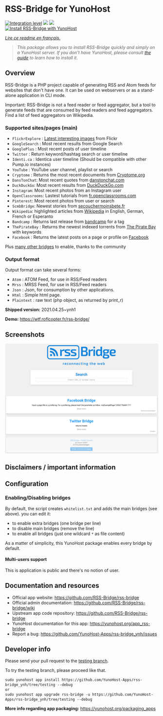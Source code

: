 <!--
N.B.: This README was automatically generated by https://github.com/YunoHost/apps/tree/master/tools/README-generator
It shall NOT be edited by hand.
-->

# RSS-Bridge for YunoHost

[![Integration level](https://dash.yunohost.org/integration/rss-bridge.svg)](https://dash.yunohost.org/appci/app/rss-bridge) ![](https://ci-apps.yunohost.org/ci/badges/rss-bridge.status.svg) ![](https://ci-apps.yunohost.org/ci/badges/rss-bridge.maintain.svg)  
[![Install RSS-Bridge with YunoHost](https://install-app.yunohost.org/install-with-yunohost.svg)](https://install-app.yunohost.org/?app=rss-bridge)

*[Lire ce readme en français.](./README_fr.md)*

> *This package allows you to install RSS-Bridge quickly and simply on a YunoHost server.
If you don't have YunoHost, please consult [the guide](https://yunohost.org/#/install) to learn how to install it.*

## Overview

RSS-Bridge is a PHP project capable of generating RSS and Atom feeds for websites that don't have one. It can be used on webservers or as a stand-alone application in CLI mode.

Important: RSS-Bridge is not a feed reader or feed aggregator, but a tool to generate feeds that are consumed by feed readers and feed aggregators. Find a list of feed aggregators on Wikipedia.

### Supported sites/pages (main)

 * `FlickrExplore` : [Latest interesting images](http://www.flickr.com/explore) from Flickr
 * `GoogleSearch` : Most recent results from Google Search
 * `GooglePlus` : Most recent posts of user timeline
 * `Twitter` : Return keyword/hashtag search or user timeline
 * `Identi.ca` : Identica user timeline (Should be compatible with other Pump.io instances)
 * `YouTube` : YouTube user channel, playlist or search
 * `Cryptome` : Returns the most recent documents from [Cryptome.org](http://cryptome.org/)
 * `DansTonChat`: Most recent quotes from [danstonchat.com](http://danstonchat.com/)
 * `DuckDuckGo`: Most recent results from [DuckDuckGo.com](https://duckduckgo.com/)
 * `Instagram`: Most recent photos from an Instagram user
 * `OpenClassrooms`: Lastest tutorials from [fr.openclassrooms.com](http://fr.openclassrooms.com/)
 * `Pinterest`: Most recent photos from user or search
 * `ScmbBridge`: Newest stories from [secouchermoinsbete.fr](http://secouchermoinsbete.fr/)
 * `Wikipedia`: highlighted articles from [Wikipedia](https://wikipedia.org/) in English, German, French or Esperanto
 * `Bandcamp` : Returns last release from [bandcamp](https://bandcamp.com/) for a tag
 * `ThePirateBay` : Returns the newest indexed torrents from [The Pirate Bay](https://thepiratebay.se/) with keywords
 * `Facebook` : Returns the latest posts on a page or profile on [Facebook](https://facebook.com/)

Plus [many other bridges](bridges/) to enable, thanks to the community

### Output format

Output format can take several forms:

 * `Atom` : ATOM Feed, for use in RSS/Feed readers
 * `Mrss` : MRSS Feed, for use in RSS/Feed readers
 * `Json` : Json, for consumption by other applications.
 * `Html` : Simple html page.
 * `Plaintext` : raw text (php object, as returned by print_r)
 

**Shipped version:** 2021.04.25~ynh1

**Demo:** https://wtf.roflcopter.fr/rss-bridge/

## Screenshots

![](./doc/screenshots/screenshot_rss-bridge_welcome.png)

## Disclaimers / important information

## Configuration

### Enabling/Disabling bridges

By default, the script creates `whitelist.txt` and adds the main bridges (see above). you can edit it:

 * to enable extra bridges (one bridge per line)
 * to disable main bridges (remove the line)
 * to enable all bridges (just one wildcard `*` as file content)

As a matter  of simplicity, this YunoHost package enables every bridge by default.

#### Multi-users support

This is application is public and there's no notion of user.

## Documentation and resources

* Official app website: https://github.com/RSS-Bridge/rss-bridge
* Official admin documentation: https://github.com/RSS-Bridge/rss-bridge/wiki
* Upstream app code repository: https://github.com/RSS-Bridge/rss-bridge
* YunoHost documentation for this app: https://yunohost.org/app_rss-bridge
* Report a bug: https://github.com/YunoHost-Apps/rss-bridge_ynh/issues

## Developer info

Please send your pull request to the [testing branch](https://github.com/YunoHost-Apps/rss-bridge_ynh/tree/testing).

To try the testing branch, please proceed like that.
```
sudo yunohost app install https://github.com/YunoHost-Apps/rss-bridge_ynh/tree/testing --debug
or
sudo yunohost app upgrade rss-bridge -u https://github.com/YunoHost-Apps/rss-bridge_ynh/tree/testing --debug
```

**More info regarding app packaging:** https://yunohost.org/packaging_apps